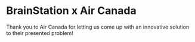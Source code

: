 # BrainStation x Air Canada

Thank you to Air Canada for letting us come up with an innovative solution to their presented problem!
